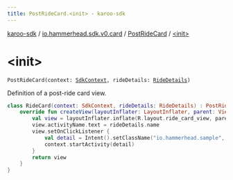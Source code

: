 ```yaml
---
title: PostRideCard.<init> - karoo-sdk
---
```


[karoo-sdk](../../index.html) / [io.hammerhead.sdk.v0.card](../index.html) / [PostRideCard](index.html) / [&lt;init&gt;](./-init-.html)

# &lt;init&gt;

`PostRideCard(context: `[`SdkContext`](../../io.hammerhead.sdk.v0/-sdk-context/index.html)`, rideDetails: `[`RideDetails`](../-ride-details/index.html)`)`

Definition of a post-ride card view.

``` kotlin
class RideCard(context: SdkContext, rideDetails: RideDetails) : PostRideCard(context, rideDetails) {
    override fun createView(layoutInflater: LayoutInflater, parent: ViewGroup): View {
        val view = layoutInflater.inflate(R.layout.ride_card_view, parent, false)
        view.activityName.text = rideDetails.name
        view.setOnClickListener {
            val detail = Intent().setClassName("io.hammerhead.sample", "io.hammerhead.sample.DetailActivity")
            context.startActivity(detail)
        }
        return view
    }
}
```

